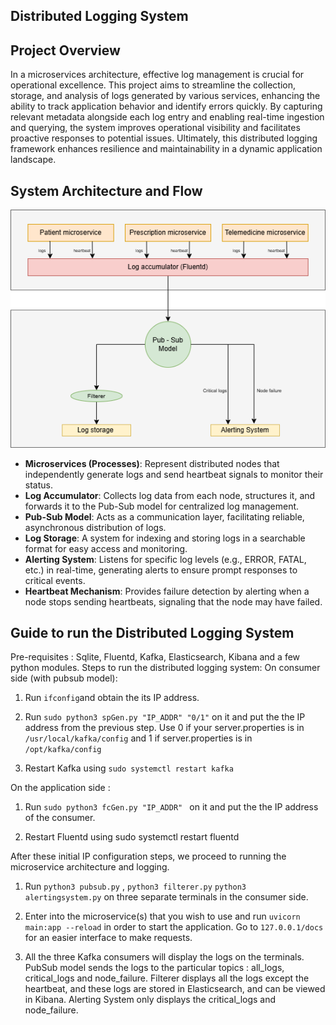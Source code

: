## Distributed Logging System

## Project Overview
In a microservices architecture, effective log management is crucial for operational excellence. This project aims to streamline the collection, storage, and analysis of logs generated by various services, enhancing the ability to track application behavior and identify errors quickly. By capturing relevant metadata alongside each log entry and enabling real-time ingestion and querying, the system improves operational visibility and facilitates proactive responses to potential issues. Ultimately, this distributed logging framework enhances resilience and maintainability in a dynamic application landscape.

## System Architecture and Flow
![screenshot](architecture_diagram.png)
- **Microservices (Processes)**: Represent distributed nodes that independently generate logs and send heartbeat signals to monitor their status.
- **Log Accumulator**: Collects log data from each node, structures it, and forwards it to the Pub-Sub model for centralized log management.
- **Pub-Sub Model**: Acts as a communication layer, facilitating reliable, asynchronous distribution of logs.
- **Log Storage**: A system for indexing and storing logs in a searchable format for easy access and monitoring.
- **Alerting System**: Listens for specific log levels (e.g., ERROR, FATAL, etc.) in real-time, generating alerts to ensure prompt responses to critical events.
- **Heartbeat Mechanism**: Provides failure detection by alerting when a node stops sending heartbeats, signaling that the node may have failed.

## Guide to run the Distributed Logging System
Pre-requisites : Sqlite, Fluentd, Kafka, Elasticsearch, Kibana and a few python modules. 
Steps to run the distributed logging system: 
On consumer side (with pubsub model):

1. Run ```ifconfig```and obtain the its IP address.

2. Run ```sudo python3 spGen.py "IP_ADDR" "0/1"``` on it and put the the IP address from the previous step. Use 0 if your server.properties is in ```/usr/local/kafka/config``` and 1 if server.properties is in ```/opt/kafka/config``` 

3. Restart Kafka using ```sudo systemctl restart kafka```

On the application side : 

1. Run ```sudo python3 fcGen.py "IP_ADDR" ``` on it and put the the IP address of the consumer. 

2. Restart Fluentd using sudo systemctl restart fluentd

After these initial IP configuration steps, we proceed to running the microservice architecture and logging. 

1. Run ```python3 pubsub.py``` , ```python3 filterer.py``` ```python3 alertingsystem.py``` on three separate terminals in the consumer side. 

2. Enter into the microservice(s) that you wish to use and run ```uvicorn main:app --reload``` in order to start the application. Go to ```127.0.0.1/docs``` for an easier interface to make requests. 

3. All the three Kafka consumers will display the logs on the terminals. PubSub model sends the logs to the particular topics : all_logs, critical_logs and node_failure.  Filterer displays all the logs except the heartbeat, and these logs are stored in Elasticsearch, and can be viewed in Kibana. Alerting System only displays the critical_logs and node_failure. 
